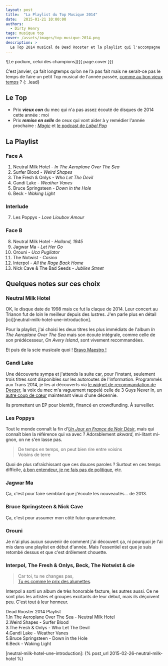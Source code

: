 ```yaml
---
layout: post
title:  "La Playlist du Top Musique 2014"
date:   2015-01-21 10:00:00
authors: 
  - Dirty Henry
tags: musique top
cover: /assets/images/top-musique-2014.png
description: >
  Le Top 2014 musical de Dead Rooster et la playlist qui l'accompagne
---
```


![Le podium, celui des champions]({{ page.cover }})

C’est janvier, ça fait longtemps qu’on ne l’a pas fait mais ne serait-ce pas le temps de faire un petit 
Top musical de l'année passée, [comme au bon vieux temps][top-2011]&nbsp;?
{: .lead}

## Le Top

- Prix __*vieux con*__ du mec qui n'a pas assez écouté de disques de 2014 cette année&nbsp;: moi
- Prix __*remise en selle*__ de ceux qui vont aider à y remédier l'année prochaine&nbsp;: [*Magic*][magicrpm] et [le podcast de *Label Pop*][labelpop-podcast]

## La Playlist

<div id='top2014-playlist' 
     class="dr-playlist" 
     dr-spotify-id="5s5lKWpzKsfK7T7IWRtjnR"
     dr-spotify-user="dirtyhenry">
</div>

### Face A

1. Neutral Milk Hotel - *In The Aeroplane Over The Sea*
2. Surfer Blood - *Weird Shapes*
3. The Fresh & Onlys - *Who Let The Devil*
4. Gandi Lake - *Weather Vanes*
5. Bruce Springsteen - *Down in the Hole*
6. Beck - *Waking Light*

### Interlude 

7. Les Poppys - *Love Lioubov Amour*

### Face B

8. Neutral Milk Hotel - *Holland, 1945*
9. Jagwar Ma - *Let Her Go*
10. Orouni - *Uca Pugilator*
11. The Notwist - *Casino*
12. Interpol - *All the Rage Back Home*
13. Nick Cave & The Bad Seeds - *Jubilee Street*

## Quelques notes sur ces choix

### Neutral Milk Hotel

OK, le disque date de 1998 mais ce fut la claque de 2014. Leur concert au Trianon fut de loin le meilleur depuis des 
lustres. J'en parle plus en détail [ici][neutral-milk-hotel-une-introduction].

Pour la playlist, j'ai choisi les deux titres les plus immédiats de l'album *In The Aeroplane Over The Sea* mais son écoute intégrale, comme celle de 
son prédécesseur, *On Avery Island*, sont vivement recommandées.

Et puis de la scie musicale quoi ! [Bravo Maestro !][bravo-maestro-classe-americaine]

### Gandi Lake

Une découverte sympa et j'attends la suite car, pour l'instant, seulement trois titres sont disponibles sur les autoroutes de l'information. 
Programmés aux Trans 2014, je les ai découverts via [le widget de recommandation de Deezer][deezer-lineup-recommender], la voix du mec m'a vaguement 
rappelé celle de 3 Guys Never In, un [autre coup de cœur][three-guys-never-in] maintenant vieux d'une décennie.

Ils promettent un EP pour bientôt, financé en crowdfunding. À surveiller.

### Les Poppys

Tout le monde connaît la fin d'[*Un Jour en France* de Noir Désir][clip-un-jour-en-france], mais qui connaît bien la référence qui va avec&nbsp;? 
Adorablement *akward*, mi-litant mi-gnon, on ne s'en lasse pas.

> De temps en temps, on peut bien rire entre voisins  
> Voisins de terre

Quoi de plus rafraîchissant que ces douces paroles&nbsp;? Surtout en ces temps difficile, 
[à bon entendeur, je ne fais pas de politique][merci-le-foot-a-bon-entendeur], etc.

### Jagwar Ma

Ça, c'est pour faire semblant que j'écoute les nouveautés... de 2013.

### Bruce Springsteen & Nick Cave

Ça, c'est pour assumer mon côté futur quarantenaire.

### Orouni

Je n'ai plus aucun souvenir de comment j'ai découvert ça, ni pourquoi je l'ai mis dans une playlist en début d'année. 
Mais l'essentiel est que je suis retombé dessus et que c'est drôlement chouette.

### Interpol, The Fresh & Onlys, Beck, The Notwist & cie

> Car toi, tu ne changes pas,  
> [Tu es comme le prix des alumettes][stone-et-charden-prix-des-alumettes].

Interpol a sorti un album de très honorable facture, les autres aussi. Ce ne sont plus les artistes et groupes 
excitants de leur début, mais ils déçoivent peu. C'est tout à leur honneur.

<div class="microdata" itemscope itemtype="http://schema.org/MusicPlaylist">
  <span itemprop="name">Dead Rooster 2014 Playlist</span>
  <meta itemprop="numTracks" content="6"/>
  <div itemprop="track" itemscope itemtype="http://schema.org/MusicRecording">
    1.<span itemprop="name">In The Aeroplane Over The Sea</span> -
    <span itemprop="byArtist">Neutral Milk Hotel</span>
  </div>
  <div itemprop="track" itemscope itemtype="http://schema.org/MusicRecording">
    2.<span itemprop="name">Weird Shapes</span> -
    <span itemprop="byArtist">Surfer Blood</span>
  </div>
  <div itemprop="track" itemscope itemtype="http://schema.org/MusicRecording">
    3.<span itemprop="name">The Fresh &amp; Onlys</span> -
    <span itemprop="byArtist">Who Let The Devil</span>
  </div>
  <div itemprop="track" itemscope itemtype="http://schema.org/MusicRecording">
    4.<span itemprop="name">Gandi Lake</span> -
    <span itemprop="byArtist">Weather Vanes</span>
  </div>
  <div itemprop="track" itemscope itemtype="http://schema.org/MusicRecording">
    5.<span itemprop="name">Bruce Springsteen</span> -
    <span itemprop="byArtist">Down in the Hole</span>
  </div>
  <div itemprop="track" itemscope itemtype="http://schema.org/MusicRecording">
    6.<span itemprop="name">Beck</span> -
    <span itemprop="byArtist">Waking Light</span>
  </div>
</div>


[top-2011]: http://www.deadrooster.org/Top-Musique-2011
[magicrpm]: http://www.magicrpm.com
[labelpop-podcast]: http://www.francemusique.fr/emission/label-pop
[bravo-maestro-classe-americaine]: http://youtu.be/RQeLeRMRrTM
[deezer-lineup-recommender]: https://www.facebook.com/deezerfr/app_1491856657769251
[three-guys-never-in]: http://www.deadrooster.org/Que-devient-3-Guys-Never-In
[clip-un-jour-en-france]: http://youtu.be/J8Z549GKkeM?t=3m29s
[merci-le-foot-a-bon-entendeur]: http://www.dailymotion.com/video/x6gron_merci-le-foot-part-1_fun?start=577
[stone-et-charden-prix-des-alumettes]: https://www.youtube.com/watch?v=n8x1T_-XfMY
[neutral-milk-hotel-une-introduction]: {% post_url 2015-02-26-neutral-milk-hotel %}